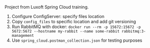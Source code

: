 Project from Luxoft Spring Cloud training.

1. Configure ConfigServer: specify files location
2. Copy `config_files` to specific location and add git versioning
3. Run RabbitMQ with docker: `docker run --rm -p 15672:15672 -p 5672:5672 --hostname my-rabbit --name some-rabbit rabbitmq:3-management`
4. Use `spring_cloud.postman_collection.json` for testing purposes